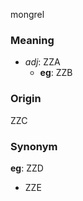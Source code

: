 mongrel
### Meaning
+ _adj_: ZZA
    + __eg__: ZZB

### Origin

ZZC

### Synonym

__eg__: ZZD

+ ZZE


